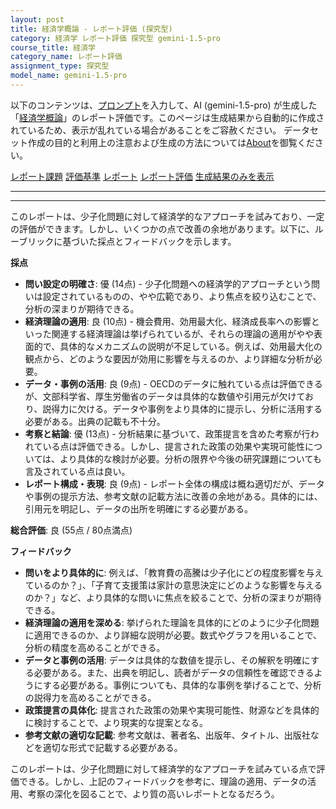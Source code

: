 ```yaml
---
layout: post
title: 経済学概論 - レポート評価 (探究型)
category: 経済学 レポート評価 探究型 gemini-1.5-pro
course_title: 経済学
category_name: レポート評価
assignment_type: 探究型
model_name: gemini-1.5-pro
---
```


以下のコンテンツは、[プロンプト](https://github.com/takedatoshiyuki/synthetic_assignments/tree/main/generated/経済学/gemini-1.5-pro/prompt_レポート評価-探究型.md)を入力して、AI (gemini-1.5-pro) が生成した「[経済学概論](/contents/経済学/)」のレポート評価です。このページは生成結果から自動的に作成されているため、表示が乱れている場合があることをご容赦ください。
データセット作成の目的と利用上の注意および生成の方法については[About](/About)を御覧ください。

[レポート課題](../レポート課題-探究型)
[評価基準](../評価基準-探究型)
[レポート](../レポート-探究型)
[レポート評価](../レポート評価-探究型)
[生成結果のみを表示](https://github.com/takedatoshiyuki/synthetic_assignments/tree/main/generated/経済学/gemini-1.5-pro/レポート評価-探究型.md)
  

***
***
  
このレポートは、少子化問題に対して経済学的なアプローチを試みており、一定の評価ができます。しかし、いくつかの点で改善の余地があります。以下に、ルーブリックに基づいた採点とフィードバックを示します。

**採点**

* **問い設定の明確さ**: 優 (14点) - 少子化問題への経済学的アプローチという問いは設定されているものの、やや広範であり、より焦点を絞り込むことで、分析の深まりが期待できる。
* **経済理論の適用**: 良 (10点) - 機会費用、効用最大化、経済成長率への影響といった関連する経済理論は挙げられているが、それらの理論の適用がやや表面的で、具体的なメカニズムの説明が不足している。例えば、効用最大化の観点から、どのような要因が効用に影響を与えるのか、より詳細な分析が必要。
* **データ・事例の活用**: 良 (9点) - OECDのデータに触れている点は評価できるが、文部科学省、厚生労働省のデータは具体的な数値や引用元が欠けており、説得力に欠ける。データや事例をより具体的に提示し、分析に活用する必要がある。出典の記載も不十分。
* **考察と結論**: 優 (13点) - 分析結果に基づいて、政策提言を含めた考察が行われている点は評価できる。しかし、提言された政策の効果や実現可能性については、より具体的な検討が必要。分析の限界や今後の研究課題についても言及されている点は良い。
* **レポート構成・表現**: 良 (9点) - レポート全体の構成は概ね適切だが、データや事例の提示方法、参考文献の記載方法に改善の余地がある。具体的には、引用元を明記し、データの出所を明確にする必要がある。


**総合評価**: 良 (55点 / 80点満点)

**フィードバック**

* **問いをより具体的に**: 例えば、「教育費の高騰は少子化にどの程度影響を与えているのか？」、「子育て支援策は家計の意思決定にどのような影響を与えるのか？」など、より具体的な問いに焦点を絞ることで、分析の深まりが期待できる。
* **経済理論の適用を深める**: 挙げられた理論を具体的にどのように少子化問題に適用できるのか、より詳細な説明が必要。数式やグラフを用いることで、分析の精度を高めることができる。
* **データと事例の活用**: データは具体的な数値を提示し、その解釈を明確にする必要がある。また、出典を明記し、読者がデータの信頼性を確認できるようにする必要がある。事例についても、具体的な事例を挙げることで、分析の説得力を高めることができる。
* **政策提言の具体化**: 提言された政策の効果や実現可能性、財源などを具体的に検討することで、より現実的な提案となる。
* **参考文献の適切な記載**: 参考文献は、著者名、出版年、タイトル、出版社などを適切な形式で記載する必要がある。


このレポートは、少子化問題に対して経済学的なアプローチを試みている点で評価できる。しかし、上記のフィードバックを参考に、理論の適用、データの活用、考察の深化を図ることで、より質の高いレポートとなるだろう。
